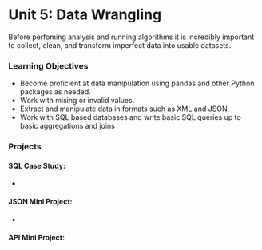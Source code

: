 # Unit 5: Data Wrangling

Before perfoming analysis and running algorithms it is incredibly important to collect, clean, and transform imperfect data into usable datasets. 

### Learning Objectives
- Become proficient at data manipulation using pandas and other Python packages as needed.
- Work with mising or invalid values.
- Extract and manipulate data in formats such as XML and JSON.
- Work with SQL based databases and write basic SQL queries up to basic aggregations and joins

### Projects
#### SQL Case Study:
-
#### JSON Mini Project:
-
#### API Mini Project:

